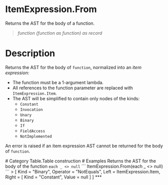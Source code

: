 ﻿# ItemExpression.From
Returns the AST for the body of a function.
> _function (function as function) as record_
# Description 
<p>Returns the AST for the body of <code>function</code>, normalized into an <i>item expression</i>:
<ul>
  <li>The function must be a 1-argument lambda.</li>
  <li>All references to the function parameter are replaced with <code>ItemExpression.Item</code>.</li>
  <li>The AST will be simplified to contain only nodes of the kinds:
    <ul>
      <li><code>Constant</code></li>
      <li><code>Invocation</code></li>
      <li><code>Unary</code></li>
      <li><code>Binary</code></li>
      <li><code>If</code></li>
      <li><code>FieldAccess</code></li>
      <li><code>NotImplemented</code></li>
    </ul>
  </li>
</ul>
</p>
</p>An error is raised if an item expression AST cannot be returned for the body of <code>function</code>.</p>
# Category 
Table.Table construction
# Examples 
Returns the AST for the body of the function <code>each _ &lt;&gt; null</code>
```
ItemExpression.From(each _ <> null)
```
> [
    Kind = "Binary",
    Operator = "NotEquals",
    Left = ItemExpression.Item,
    Right =
    [
        Kind = "Constant",
        Value = null
    ]
]
***
